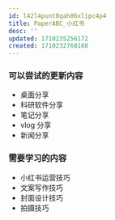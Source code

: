 ```yaml
---
id: l42l4punt8qah86xlipc4p4
title: PaperABC_小红书
desc: ''
updated: 1710235256172
created: 1710232768168
---
```



###  可以尝试的更新内容

* 桌面分享
* 科研软件分享
* 笔记分享
* vlog 分享
* 新闻分享

### 需要学习的内容

* 小红书运营技巧
* 文案写作技巧
* 封面设计技巧
* 拍摄技巧
